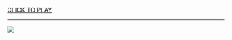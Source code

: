
<a href="https://premium76.site?title=higher_lower_game_unblocked&ref=13M">CLICK TO PLAY</a></h3>
<hr>

<a href="https://premium76.site?title=higher_lower_game_unblocked&ref=13M"><img src="https://clearcache.store/games.png"></a>


